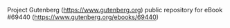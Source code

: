 Project Gutenberg (https://www.gutenberg.org) public repository for
eBook #69440 (https://www.gutenberg.org/ebooks/69440)
